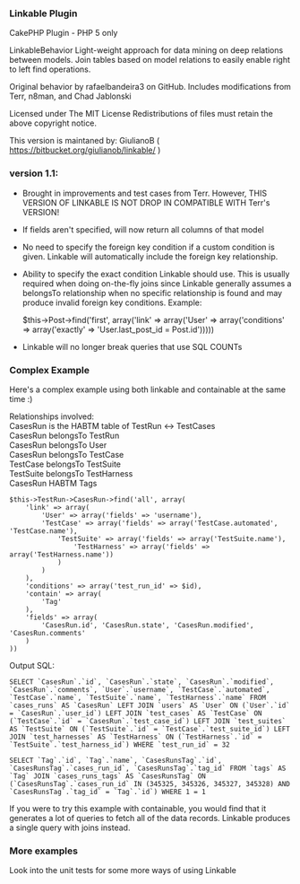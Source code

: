 ### Linkable Plugin
CakePHP Plugin - PHP 5 only

LinkableBehavior
Light-weight approach for data mining on deep relations between models. 
Join tables based on model relations to easily enable right to left find operations.

Original behavior by rafaelbandeira3 on GitHub. Includes modifications from Terr, n8man, and Chad Jablonski
 
Licensed under The MIT License
Redistributions of files must retain the above copyright notice.
  
This version is maintaned by:
GiulianoB ( https://bitbucket.org/giulianob/linkable/ )

### version 1.1:
- Brought in improvements and test cases from Terr. However, THIS VERSION OF LINKABLE IS NOT DROP IN COMPATIBLE WITH Terr's VERSION!
- If fields aren't specified, will now return all columns of that model
- No need to specify the foreign key condition if a custom condition is given. Linkable will automatically include the foreign key relationship.
- Ability to specify the exact condition Linkable should use. This is usually required when doing on-the-fly joins since Linkable generally assumes a belongsTo relationship when no specific relationship is found and may produce invalid foreign key conditions. Example:

    $this->Post->find('first', array('link' => array('User' => array('conditions' => array('exactly' => 'User.last_post_id = Post.id')))))

- Linkable will no longer break queries that use SQL COUNTs

### Complex Example

Here's a complex example using both linkable and containable at the same time :)

Relationships involved:  
CasesRun is the HABTM table of TestRun <-> TestCases  
CasesRun belongsTo TestRun  
CasesRun belongsTo User  
CasesRun belongsTo TestCase  
TestCase belongsTo TestSuite  
TestSuite belongsTo TestHarness  
CasesRun HABTM Tags  

    $this->TestRun->CasesRun->find('all', array(	
    	'link' => array(
    		'User' => array('fields' => 'username'), 
    		'TestCase' => array('fields' => array('TestCase.automated', 'TestCase.name'),
    			'TestSuite' => array('fields' => array('TestSuite.name'), 
    				'TestHarness' => array('fields' => array('TestHarness.name'))
    			)
    		)
    	),
    	'conditions' => array('test_run_id' => $id),
    	'contain' => array(
    		'Tag'					
    	),
    	'fields' => array(
    		'CasesRun.id', 'CasesRun.state', 'CasesRun.modified', 'CasesRun.comments'
    	)
    ))

Output SQL:  

    SELECT `CasesRun`.`id`, `CasesRun`.`state`, `CasesRun`.`modified`, `CasesRun`.`comments`, `User`.`username`, `TestCase`.`automated`, `TestCase`.`name`, `TestSuite`.`name`, `TestHarness`.`name` FROM `cases_runs` AS `CasesRun` LEFT JOIN `users` AS `User` ON (`User`.`id` = `CasesRun`.`user_id`) LEFT JOIN `test_cases` AS `TestCase` ON (`TestCase`.`id` = `CasesRun`.`test_case_id`) LEFT JOIN `test_suites` AS `TestSuite` ON (`TestSuite`.`id` = `TestCase`.`test_suite_id`) LEFT JOIN `test_harnesses` AS `TestHarness` ON (`TestHarness`.`id` = `TestSuite`.`test_harness_id`) WHERE `test_run_id` = 32

    SELECT `Tag`.`id`, `Tag`.`name`, `CasesRunsTag`.`id`, `CasesRunsTag`.`cases_run_id`, `CasesRunsTag`.`tag_id` FROM `tags` AS `Tag` JOIN `cases_runs_tags` AS `CasesRunsTag` ON (`CasesRunsTag`.`cases_run_id` IN (345325, 345326, 345327, 345328) AND `CasesRunsTag`.`tag_id` = `Tag`.`id`) WHERE 1 = 1 

If you were to try this example with containable, you would find that it generates a lot of queries to fetch all of the data records. Linkable produces a single query with joins instead.

### More examples  
Look into the unit tests for some more ways of using Linkable
